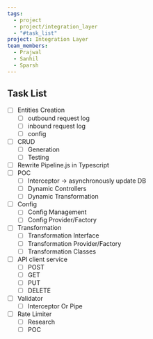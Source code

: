 ```yaml
---
tags:
  - project
  - project/integration_layer
  - "#task_list"
project: Integration Layer
team_members:
  - Prajwal
  - Sanhil
  - Sparsh
---
```

## Task List

- [ ] Entities Creation
	- [ ] outbound request log
	- [ ] inbound request log
	- [ ] config
- [ ] CRUD
	- [ ] Generation
	- [ ] Testing
- [ ] Rewrite Pipeline.js in Typescript  
- [ ] POC
	- [ ] Interceptor -> asynchronously update DB
	- [ ] Dynamic Controllers
	- [ ] Dynamic Transformation
- [ ] Config
	- [ ] Config Management
	- [ ] Config Provider/Factory
- [ ] Transformation
	- [ ] Transformation Interface
	- [ ] Transformation Provider/Factory
	- [ ] Transformation Classes
- [ ] API client service
	- [ ] POST
	- [ ] GET
	- [ ] PUT
	- [ ] DELETE
- [ ] Validator
	- [ ] Interceptor Or Pipe
- [ ] Rate Limiter
	- [ ] Research
	- [ ] POC